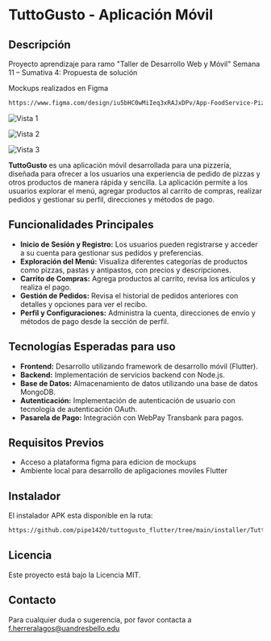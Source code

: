 # TuttoGusto - Aplicación Móvil

## Descripción

Proyecto aprendizaje para ramo "Taller de Desarrollo Web y Móvil"
Semana 11 – Sumativa 4: Propuesta de solución

Mockups realizados en Figma
```sh
https://www.figma.com/design/iu5bHC0wMiIeq3xRAJxDPv/App-FoodService-Pizza?node-id=0-1&t=YL1JbBQOcMHTX32q-1
```
![Vista 1](https://github.com/pipe1420/tuttogusto_flutter/tree/main/assets/images/PreviewApp/Preview1.png)

![Vista 2](https://github.com/pipe1420/tuttogusto_flutter/tree/main/assets/images/PreviewApp/Preview2.png)

![Vista 3](https://github.com/pipe1420/tuttogusto_flutter/tree/main/assets/images/PreviewApp/Preview3.png)


**TuttoGusto** es una aplicación móvil desarrollada para una pizzería, diseñada para ofrecer a los usuarios una experiencia de pedido de pizzas y otros productos de manera rápida y sencilla. La aplicación permite a los usuarios explorar el menú, agregar productos al carrito de compras, realizar pedidos y gestionar su perfil, direcciones y métodos de pago.

## Funcionalidades Principales

- **Inicio de Sesión y Registro:** Los usuarios pueden registrarse y acceder a su cuenta para gestionar sus pedidos y preferencias.
- **Exploración del Menú:** Visualiza diferentes categorías de productos como pizzas, pastas y antipastos, con precios y descripciones.
- **Carrito de Compras:** Agrega productos al carrito, revisa los artículos y realiza el pago.
- **Gestión de Pedidos:** Revisa el historial de pedidos anteriores con detalles y opciones para ver el recibo.
- **Perfil y Configuraciones:** Administra la cuenta, direcciones de envío y métodos de pago desde la sección de perfil.

## Tecnologías Esperadas para uso

- **Frontend:** Desarrollo utilizando framework de desarrollo móvil (Flutter).
- **Backend:** Implementación de servicios backend con Node.js.
- **Base de Datos:** Almacenamiento de datos utilizando una base de datos MongoDB.
- **Autenticación:** Implementación de autenticación de usuario con tecnología de autenticación OAuth.
- **Pasarela de Pago:** Integración con WebPay Transbank para pagos.

## Requisitos Previos

- Acceso a plataforma figma para edicion de mockups
- Ambiente local para desarrollo de apligaciones moviles Flutter

## Instalador

El instalador APK esta disponible en la ruta:
```sh
https://github.com/pipe1420/tuttogusto_flutter/tree/main/installer/TuttoGusto-release.apk
```

## Licencia
Este proyecto está bajo la Licencia MIT.

## Contacto
Para cualquier duda o sugerencia, por favor contacta a f.herreralagos@uandresbello.edu